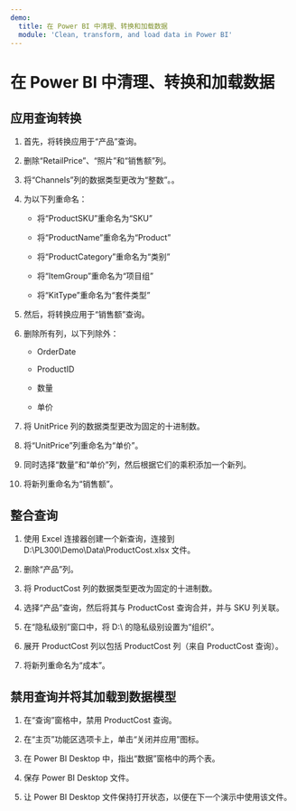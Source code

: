 ```yaml
---
demo:
  title: 在 Power BI 中清理、转换和加载数据
  module: 'Clean, transform, and load data in Power BI'
---
```


# 在 Power BI 中清理、转换和加载数据

## 应用查询转换

1. 首先，将转换应用于“产品”查询。

1. 删除“RetailPrice”、“照片”和“销售额”列。

1. 将“Channels”列的数据类型更改为“整数”。。

1. 为以下列重命名：

    - 将“ProductSKU”重命名为“SKU”

    - 将“ProductName”重命名为“Product” 

    - 将“ProductCategory”重命名为“类别”

    - 将“ItemGroup”重命名为“项目组”

    - 将“KitType”重命名为“套件类型”

1. 然后，将转换应用于“销售额”查询。

1. 删除所有列，以下列除外：

    - OrderDate

    - ProductID

    - 数量

    - 单价

1. 将 UnitPrice 列的数据类型更改为固定的十进制数。

1. 将“UnitPrice”列重命名为“单价”。

1. 同时选择“数量”和“单价”列，然后根据它们的乘积添加一个新列。

1. 将新列重命名为“销售额”。

## 整合查询

1. 使用 Excel 连接器创建一个新查询，连接到 D:\PL300\Demo\Data\ProductCost.xlsx 文件。

1. 删除“产品”列。

1. 将 ProductCost 列的数据类型更改为固定的十进制数。

1. 选择“产品”查询，然后将其与 ProductCost 查询合并，并与 SKU 列关联。

1. 在“隐私级别”窗口中，将 D:\ 的隐私级别设置为“组织”。

1. 展开 ProductCost 列以包括 ProductCost 列（来自 ProductCost 查询）。

1. 将新列重命名为“成本”。

## 禁用查询并将其加载到数据模型

1. 在“查询”窗格中，禁用 ProductCost 查询。

1. 在“主页”功能区选项卡上，单击“关闭并应用”图标。

1. 在 Power BI Desktop 中，指出“数据”窗格中的两个表。

1. 保存 Power BI Desktop 文件。

1. 让 Power BI Desktop 文件保持打开状态，以便在下一个演示中使用该文件。
